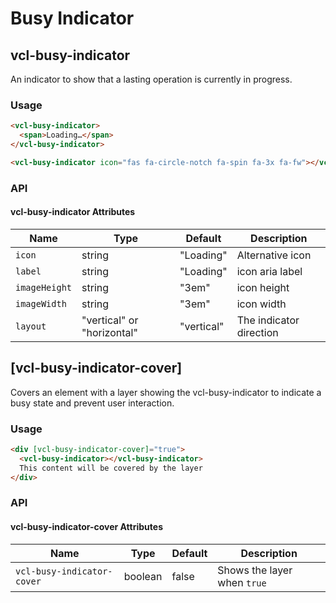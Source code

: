 # Busy Indicator

## vcl-busy-indicator

An indicator to show that a lasting operation is currently in progress.

### Usage

```html
<vcl-busy-indicator>
  <span>Loading…</span>
</vcl-busy-indicator>

<vcl-busy-indicator icon="fas fa-circle-notch fa-spin fa-3x fa-fw"></vcl-busy-indicator>
```

### API

#### vcl-busy-indicator Attributes

| Name                | Type                       | Default    | Description
| ------------------- | -------------------------- | ---------- |--------------
| `icon`              | string                     | "Loading"  | Alternative icon
| `label`             | string                     | "Loading"  | icon aria label
| `imageHeight`       | string                     | "3em"      | icon height
| `imageWidth`        | string                     | "3em"      | icon width
| `layout`            | "vertical" or "horizontal" | "vertical" | The indicator direction

## [vcl-busy-indicator-cover]

Covers an element with a layer showing the vcl-busy-indicator to indicate a busy state and prevent user interaction.

### Usage

```html
<div [vcl-busy-indicator-cover]="true">
  <vcl-busy-indicator></vcl-busy-indicator>
  This content will be covered by the layer
</div>
```

### API

#### vcl-busy-indicator-cover Attributes

| Name                       | Type                       | Default    | Description
| ------------------------   | -------------------------- | ---------- |--------------
| `vcl-busy-indicator-cover` | boolean                    | false      | Shows the layer when `true`
